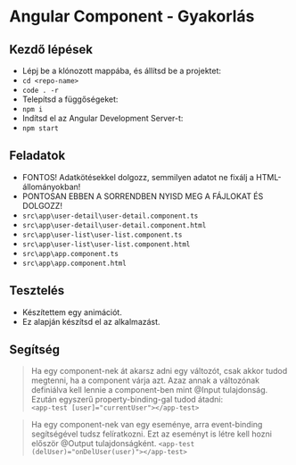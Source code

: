 # Angular Component - Gyakorlás

## Kezdő lépések

- Lépj be a klónozott mappába, és állítsd be a projektet:
- `cd <repo-name>`
- `code . -r`
- Telepítsd a függőségeket:
- `npm i`
- Indítsd el az Angular Development Server-t:
- `npm start`

## Feladatok

- FONTOS! Adatkötésekkel dolgozz, semmilyen adatot ne fixálj a HTML-állományokban!
- PONTOSAN EBBEN A SORRENDBEN NYISD MEG A FÁJLOKAT ÉS DOLGOZZ!
- `src\app\user-detail\user-detail.component.ts`
- `src\app\user-detail\user-detail.component.html`
- `src\app\user-list\user-list.component.ts`
- `src\app\user-list\user-list.component.html`
- `src\app\app.component.ts`
- `src\app\app.component.html`

## Tesztelés

- Készítettem egy animációt.
- Ez alapján készítsd el az alkalmazást.

## Segítség

> Ha egy component-nek át akarsz adni egy változót, csak
> akkor tudod megtenni, ha a component várja azt. Azaz annak
> a változónak definiálva kell lennie a component-ben mint
> @Input tulajdonság.  
> Ezután egyszerű property-binding-gal tudod átadni:  
> `<app-test [user]="currentUser"></app-test>`

> Ha egy component-nek van egy eseménye, arra event-binding
> segítségével tudsz felíratkozni. Ezt az eseményt is létre
> kell hozni először @Output tulajdonságként.
> `<app-test (delUser)="onDelUser(user)"></app-test>`
